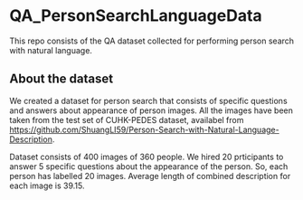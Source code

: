 # QA_PersonSearchLanguageData
This repo consists of the QA dataset collected for performing person search with natural language.

## About the dataset
We created a dataset for person search that consists of specific questions and answers about appearance of person images. All the images have been taken from the test set of CUHK-PEDES dataset, availabel from https://github.com/ShuangLI59/Person-Search-with-Natural-Language-Description.

Dataset consists of 400 images of 360 people. We hired 20 prticipants to answer 5 specific questions about the appearance of the person. So, each person has labelled 20 images. Average length of combined description for each image is 39.15.

